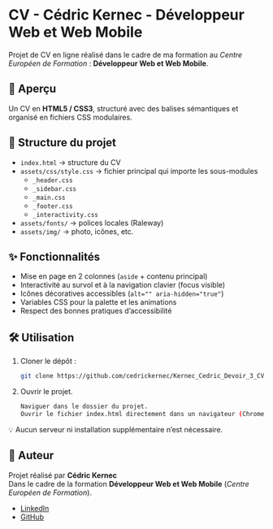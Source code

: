 # CV - Cédric Kernec - Développeur Web et Web Mobile

Projet de CV en ligne réalisé dans le cadre de ma formation au *Centre Européen de Formation* : **Développeur Web et Web Mobile**.

## 📄 Aperçu
Un CV en **HTML5 / CSS3**, structuré avec des balises sémantiques et organisé en fichiers CSS modulaires.

## 📂 Structure du projet
- `index.html` → structure du CV
- `assets/css/style.css` → fichier principal qui importe les sous-modules
  - `_header.css`
  - `_sidebar.css`
  - `_main.css`
  - `_footer.css`
  - `_interactivity.css`
- `assets/fonts/` → polices locales (Raleway)
- `assets/img/` → photo, icônes, etc.

## ✨ Fonctionnalités
- Mise en page en 2 colonnes (`aside` + contenu principal)
- Interactivité au survol et à la navigation clavier (focus visible)
- Icônes décoratives accessibles (`alt="" aria-hidden="true"`)
- Variables CSS pour la palette et les animations
- Respect des bonnes pratiques d’accessibilité

## 🛠️ Utilisation
1. Cloner le dépôt :
   ```bash
   git clone https://github.com/cedrickernec/Kernec_Cedric_Devoir_3_CV_HTML_CSS.git
2. Ouvrir le projet.
   ```bash
   Naviguer dans le dossier du projet.
   Ouvrir le fichier index.html directement dans un navigateur (Chrome, Firefox, Edge...)

💡 Aucun serveur ni installation supplémentaire n’est nécessaire.

## 👤 Auteur
Projet réalisé par **Cédric Kernec**  
Dans le cadre de la formation **Développeur Web et Web Mobile** (*Centre Européen de Formation*).
- [LinkedIn](https://www.linkedin.com/in/cedric-kernec/)
- [GitHub](https://github.com/cedrickernec) 